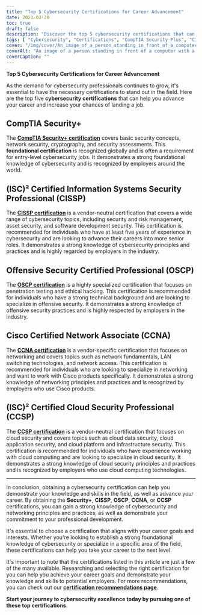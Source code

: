 ```yaml
---
title: "Top 5 Cybersecurity Certifications for Career Advancement"
date: 2023-03-20
toc: true
draft: false
description: "Discover the top 5 cybersecurity certifications that can help you advance your career and increase your chances of landing a job in the fast-growing field of cybersecurity."
tags: [ "Cybersecurity", "Certifications", "CompTIA Security Plus", "CISSP", "Offensive Security OSCP", "Cisco CCNA", "(ISC2) CCSP", "IT Security", "Network Security", "Cloud Security", "Professional Development", "Career Advancement", "Skills Validation", "Information Security", "Ethical Hacking", "Penetration Testing", "Network Administration", "Cloud Computing", "Security Management", "Vulnerability Assessment"]
cover: "/img/cover/An_image_of_a_person_standing_in_front_of_a_computer.png"
coverAlt: "An image of a person standing in front of a computer with a superhero cape on their back, symbolizing the skills and knowledge that can be gained through obtaining cybersecurity certifications."
coverCaption: ""
---
```


**Top 5 Cybersecurity Certifications for Career Advancement**

As the demand for cybersecurity professionals continues to grow, it's essential to have the necessary certifications to stand out in the field. Here are the top five **cybersecurity certifications** that can help you advance your career and increase your chances of landing a job.

## CompTIA Security+

The [**CompTIA Security+ certification**](https://www.comptia.org/certifications/security) covers basic security concepts, network security, cryptography, and security assessments. This **foundational certification** is recognized globally and is often a requirement for entry-level cybersecurity jobs. It demonstrates a strong foundational knowledge of cybersecurity and is recognized by employers around the world.

## (ISC)² Certified Information Systems Security Professional (CISSP)

The [**CISSP certification**](https://www.isc2.org/Certifications/CISSP#) is a vendor-neutral certification that covers a wide range of cybersecurity topics, including security and risk management, asset security, and software development security. This certification is recommended for individuals who have at least five years of experience in cybersecurity and are looking to advance their careers into more senior roles. It demonstrates a strong knowledge of cybersecurity principles and practices and is highly regarded by employers in the industry.

## Offensive Security Certified Professional (OSCP)

The [**OSCP certification**](https://www.offensive-security.com/pwk-oscp/) is a highly specialized certification that focuses on penetration testing and ethical hacking. This certification is recommended for individuals who have a strong technical background and are looking to specialize in offensive security. It demonstrates a strong knowledge of offensive security practices and is highly respected by employers in the industry.

## Cisco Certified Network Associate (CCNA)

The [**CCNA certification**](https://www.cisco.com/c/en/us/training-events/training-certifications/certifications/associate/ccna.html) is a vendor-specific certification that focuses on networking and covers topics such as network fundamentals, LAN switching technologies, and network access. This certification is recommended for individuals who are looking to specialize in networking and want to work with Cisco products specifically. It demonstrates a strong knowledge of networking principles and practices and is recognized by employers who use Cisco products.

## (ISC)² Certified Cloud Security Professional (CCSP)

The [**CCSP certification**](https://www.isc2.org/Certifications/CCSP) is a vendor-neutral certification that focuses on cloud security and covers topics such as cloud data security, cloud application security, and cloud platform and infrastructure security. This certification is recommended for individuals who have experience working with cloud computing and are looking to specialize in cloud security. It demonstrates a strong knowledge of cloud security principles and practices and is recognized by employers who use cloud computing technologies.

______

In conclusion, obtaining a cybersecurity certification can help you demonstrate your knowledge and skills in the field, as well as advance your career. By obtaining the **Security+**, **CISSP**, **OSCP**, **CCNA**, or **CCSP** certifications, you can gain a strong knowledge of cybersecurity and networking principles and practices, as well as demonstrate your commitment to your professional development.

It's essential to choose a certification that aligns with your career goals and interests. Whether you're looking to establish a strong foundational knowledge of cybersecurity or specialize in a specific area of the field, these certifications can help you take your career to the next level.

It's important to note that the certifications listed in this article are just a few of the many available. Researching and selecting the right certification for you can help you achieve your career goals and demonstrate your knowledge and skills to potential employers. For more recommendations, you can check out our [**certification recommendations page**](https://simeononsecurity.com/recommendations/certifications/).

**Start your journey to cybersecurity excellence today by pursuing one of these top certifications.**

